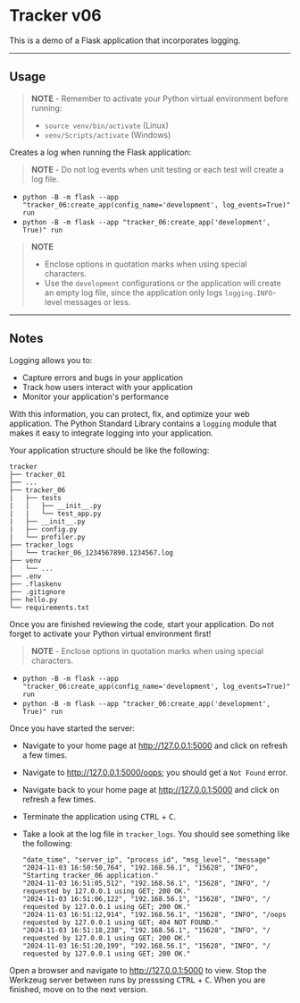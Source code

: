 # Tracker v06

This is a demo of a Flask application that incorporates logging.

-----

## Usage

> **NOTE** - Remember to activate your Python virtual environment before running:
>
> - `source venv/bin/activate` (Linux)
> - `venv/Scripts/activate` (Windows)

Creates a log when running the Flask application:

> **NOTE** - Do not log events when unit testing or each test will create a log file.

- `python -B -m flask --app "tracker_06:create_app(config_name='development', log_events=True)" run`
- `python -B -m flask --app "tracker_06:create_app('development', True)" run`

> **NOTE**
>
> - Enclose options in quotation marks when using special characters.
> - Use the `development` configurations or the application will create an empty log file, since the application only logs `logging.INFO`-level messages or less.

-----

## Notes

Logging allows you to:

- Capture errors and bugs in your application
- Track how users interact with your application
- Monitor your application's performance

With this information, you can protect, fix, and optimize your web application. The Python Standard Library contains a `logging` module that makes it easy to integrate logging into your application.

Your application structure should be like the following:

```text
tracker
├── tracker_01
├── ...
├── tracker_06
|   ├── tests
|   |   ├── __init__.py
|   |   └── test_app.py
|   ├── __init__.py
|   ├── config.py
|   └── profiler.py
├── tracker_logs
|   └── tracker_06_1234567890.1234567.log
├── venv
|   └── ...
├── .env
├── .flaskenv
├── .gitignore
├── hello.py
└── requirements.txt
```

Once you are finished reviewing the code, start your application. Do not forget to activate your Python virtual environment first!

> **NOTE** - Enclose options in quotation marks when using special characters.

- `python -B -m flask --app "tracker_06:create_app(config_name='development', log_events=True)" run`
- `python -B -m flask --app "tracker_06:create_app('development', True)" run`

Once you have started the server:

- Navigate to your home page at <http://127.0.0.1:5000> and click on refresh a few times.
- Navigate to <http://127.0.0.1:5000/oops>; you should get a `Not Found` error.
- Navigate back to your home page at <http://127.0.0.1:5000> and click on refresh a few times.
- Terminate the application using <kbd>CTRL</kbd> +  <kbd>C</kbd>.
- Take a look at the log file in `tracker_logs`. You should see something like the following:

    ```text
    "date_time", "server_ip", "process_id", "msg_level", "message"
    "2024-11-03 16:50:50,764", "192.168.56.1", "15628", "INFO", "Starting tracker_06 application."
    "2024-11-03 16:51:05,512", "192.168.56.1", "15628", "INFO", "/ requested by 127.0.0.1 using GET; 200 OK."
    "2024-11-03 16:51:06,122", "192.168.56.1", "15628", "INFO", "/ requested by 127.0.0.1 using GET; 200 OK."
    "2024-11-03 16:51:12,914", "192.168.56.1", "15628", "INFO", "/oops requested by 127.0.0.1 using GET; 404 NOT FOUND."
    "2024-11-03 16:51:18,238", "192.168.56.1", "15628", "INFO", "/ requested by 127.0.0.1 using GET; 200 OK."
    "2024-11-03 16:51:20,199", "192.168.56.1", "15628", "INFO", "/ requested by 127.0.0.1 using GET; 200 OK."
    ```

Open a browser and navigate to <http://127.0.0.1:5000> to view. Stop the Werkzeug server between runs by presssing <kbd>CTRL</kbd> +  <kbd>C</kbd>. When you are finished, move on to the next version.
